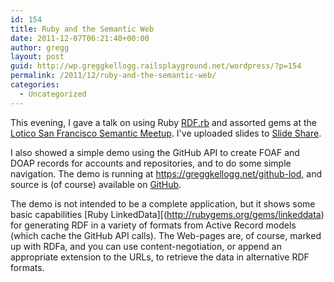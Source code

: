 ```yaml
---
id: 154
title: Ruby and the Semantic Web
date: 2011-12-07T06:21:40+00:00
author: gregg
layout: post
guid: http://wp.greggkellogg.railsplayground.net/wordpress/?p=154
permalink: /2011/12/ruby-and-the-semantic-web/
categories:
  - Uncategorized
---
```

This evening, I gave a talk on using Ruby [RDF.rb](http://rubygems.org/gems/rdf) and assorted gems at the [Lotico San Francisco Semantic Meetup](http://www.meetup.com/The-San-Francisco-Semantic-Web-Meetup/events/36879012/?a=cr1p_grp&rv=cr1). I've uploaded slides to [Slide Share](http://www.slideshare.net/gkellogg1/ruby-semweb-20111206).

I also showed a simple demo using the GitHub API to create FOAF and DOAP records for accounts and repositories, and to do some simple navigation. The demo is running at <https://greggkellogg.net/github-lod>, and source is (of course) available on [GitHub](http://github.com/gkellogg/github-lod).

The demo is not intended to be a complete application, but it shows some basic capabilities [Ruby LinkedData][(http://rubygems.org/gems/linkeddata) for generating RDF in a variety of formats from Active Record models (which cache the GitHub API calls). The Web-pages are, of course, marked up with RDFa, and you can use content-negotiation, or append an appropriate extension to the URLs, to retrieve the data in alternative RDF formats.